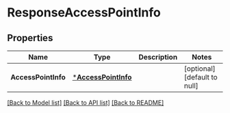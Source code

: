 # ResponseAccessPointInfo

## Properties
Name | Type | Description | Notes
------------ | ------------- | ------------- | -------------
**AccessPointInfo** | [***AccessPointInfo**](AccessPointInfo.md) |  | [optional] [default to null]

[[Back to Model list]](../README.md#documentation-for-models) [[Back to API list]](../README.md#documentation-for-api-endpoints) [[Back to README]](../README.md)


